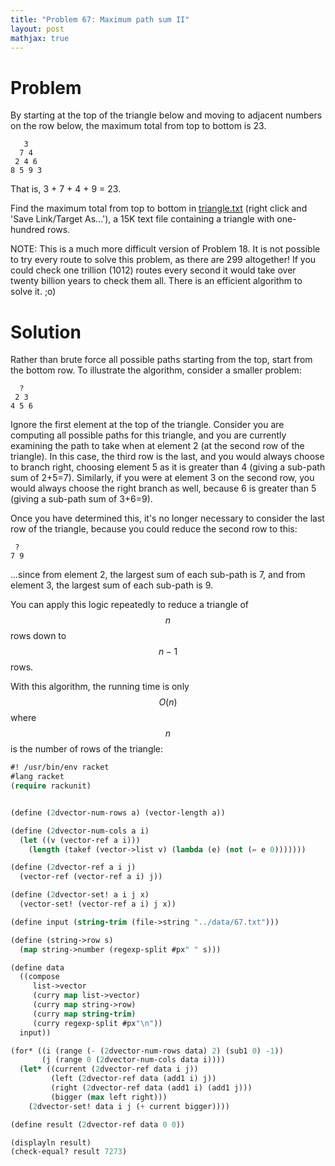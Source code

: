 ```yaml
---
title: "Problem 67: Maximum path sum II"
layout: post
mathjax: true
---
```


# Problem
By starting at the top of the triangle below and moving to adjacent numbers on the row below, the maximum total from top to bottom is 23.

```
   3
  7 4
 2 4 6
8 5 9 3
```

That is, 3 + 7 + 4 + 9 = 23.

Find the maximum total from top to bottom in [triangle.txt](https://github.com/retiman/project-euler/blob/main/data/67.txt) (right click and 'Save Link/Target As...'), a 15K text file containing a triangle with one-hundred rows.

NOTE: This is a much more difficult version of Problem 18. It is not possible to try every route to solve this problem, as there are 299 altogether! If you could check one trillion (1012) routes every second it would take over twenty billion years to check them all. There is an efficient algorithm to solve it. ;o)

# Solution
Rather than brute force all possible paths starting from the top, start from the bottom row.  To illustrate the algorithm, consider a smaller problem:

```
  ?
 2 3
4 5 6
```

Ignore the first element at the top of the triangle.  Consider you are computing all possible paths for this triangle, and you are currently examining the path to take when at element 2 (at the second row of the triangle).  In this case, the third row is the last, and you would always choose to branch right, choosing element 5 as it is greater than 4 (giving a sub-path sum of 2+5=7).  Similarly, if you were at element 3 on the second row, you would always choose the right branch as well, because 6 is greater than 5 (giving a sub-path sum of 3+6=9).  

Once you have determined this, it's no longer necessary to consider the last row of the triangle, because you could reduce the second row to this:

```
 ?
7 9
```

...since from element 2, the largest sum of each sub-path is 7, and from element 3, the largest sum of each sub-path is 9.

You can apply this logic repeatedly to reduce a triangle of $$n$$ rows down to $$n-1$$ rows.

With this algorithm, the running time is only $$O(n)$$ where $$n$$ is the number of rows of the triangle:

```lisp
#! /usr/bin/env racket
#lang racket
(require rackunit)


(define (2dvector-num-rows a) (vector-length a))

(define (2dvector-num-cols a i)
  (let ((v (vector-ref a i)))
    (length (takef (vector->list v) (lambda (e) (not (= e 0)))))))

(define (2dvector-ref a i j)
  (vector-ref (vector-ref a i) j))

(define (2dvector-set! a i j x)
  (vector-set! (vector-ref a i) j x))

(define input (string-trim (file->string "../data/67.txt")))

(define (string->row s)
  (map string->number (regexp-split #px" " s)))

(define data
  ((compose
     list->vector
     (curry map list->vector)
     (curry map string->row)
     (curry map string-trim)
     (curry regexp-split #px"\n"))
  input))

(for* ((i (range (- (2dvector-num-rows data) 2) (sub1 0) -1))
       (j (range 0 (2dvector-num-cols data i))))
  (let* ((current (2dvector-ref data i j))
         (left (2dvector-ref data (add1 i) j))
         (right (2dvector-ref data (add1 i) (add1 j)))
         (bigger (max left right)))
    (2dvector-set! data i j (+ current bigger))))

(define result (2dvector-ref data 0 0))

(displayln result)
(check-equal? result 7273)
```
